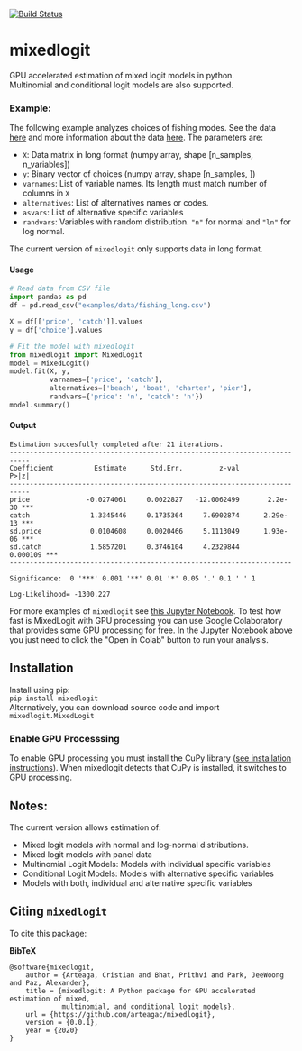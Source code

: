 [![Build Status](https://travis-ci.com/arteagac/pymlogit.svg?branch=master)](https://travis-ci.com/arteagac/pymlogit)

# mixedlogit
GPU accelerated estimation of mixed logit models in python.  
Multinomial and conditional logit models are also supported.

### Example:
The following example analyzes choices of fishing modes. See the data [here](examples/data/fishing_long.csv) and more information about the data [here](https://doi.org/10.1162/003465399767923827). The parameters are:
- `X`: Data matrix in long format (numpy array, shape [n_samples, n_variables])
- `y`: Binary vector of choices (numpy array, shape [n_samples, ])
- `varnames`: List of variable names. Its length must match number of columns in `X`
- `alternatives`:  List of alternatives names or codes.
- `asvars`: List of alternative specific variables
- `randvars`: Variables with random distribution. `"n"` for normal and `"ln"` for log normal.

The current version of `mixedlogit` only supports data in long format.

#### Usage
```python
# Read data from CSV file
import pandas as pd
df = pd.read_csv("examples/data/fishing_long.csv")

X = df[['price', 'catch']].values
y = df['choice'].values

# Fit the model with mixedlogit
from mixedlogit import MixedLogit
model = MixedLogit()
model.fit(X, y, 
          varnames=['price', 'catch'],
          alternatives=['beach', 'boat', 'charter', 'pier'],
          randvars={'price': 'n', 'catch': 'n'})
model.summary()
```

#### Output
```
Estimation succesfully completed after 21 iterations.
---------------------------------------------------------------------------
Coefficient          Estimate      Std.Err.         z-val         P>|z|
---------------------------------------------------------------------------
price              -0.0274061     0.0022827   -12.0062499       2.2e-30 ***
catch               1.3345446     0.1735364     7.6902874      2.29e-13 ***
sd.price            0.0104608     0.0020466     5.1113049      1.93e-06 ***
sd.catch            1.5857201     0.3746104     4.2329844      0.000109 ***
---------------------------------------------------------------------------
Significance:  0 '***' 0.001 '**' 0.01 '*' 0.05 '.' 0.1 ' ' 1

Log-Likelihood= -1300.227
```
For more examples of `mixedlogit` see [this Jupyter Notebook](https://github.com/arteagac/mixedlogit/blob/master/examples/mixed_logit_model.ipynb).
To test how fast is MixedLogit with GPU processing you can use Google Colaboratory that provides some GPU processing for free. In the Jupyter Notebook above you just need to click the "Open in Colab" button to run your analysis.

## Installation
Install using pip:  
`pip install mixedlogit`  
Alternatively, you can download source code and import `mixedlogit.MixedLogit`

### Enable GPU Processsing
To enable GPU processing you must install the CuPy library  ([see installation instructions](https://docs.cupy.dev/en/stable/install.html)).  When mixedlogit detects that CuPy is installed, it switches to GPU processing.

## Notes:
The current version allows estimation of:
- Mixed logit models with normal and log-normal distributions.
- Mixed logit models with panel data
- Multinomial Logit Models: Models with individual specific variables
- Conditional Logit Models: Models with alternative specific variables
- Models with both, individual and alternative specific variables

## Citing `mixedlogit`

To cite this package:

**BibTeX**

```
@software{mixedlogit,
    author = {Arteaga, Cristian and Bhat, Prithvi and Park, JeeWoong and Paz, Alexander},
    title = {mixedlogit: A Python package for GPU accelerated estimation of mixed, 
             multinomial, and conditional logit models},
    url = {https://github.com/arteagac/mixedlogit},
    version = {0.0.1},
    year = {2020}
}
```

